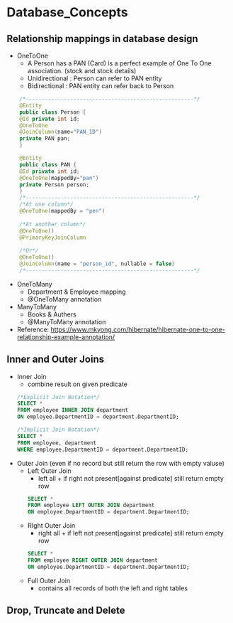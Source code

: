 # Database_Concepts

## Relationship mappings in database design
* OneToOne
  - A Person has a PAN (Card) is a perfect example of One To One association. (stock and stock details)
  - Unidirectional : Person can refer to PAN entity
  - Bidirectional : PAN entity can refer back to Person
```java
    /*-----------------------------------------------------*/
    @Entity
    public class Person {
    @Id private int id;
    @OneToOne
    @JoinColumn(name="PAN_ID")
    private PAN pan;
    }

    @Entity
    public class PAN {
    @Id private int id;
    @OneToOne(mappedBy="pan")
    private Person person;
    }
    /*-----------------------------------------------------*/
    /*At one column*/
    @OneToOne(mappedBy = "pen")
   
    /*At another column*/
    @OneToOne()
    @PrimaryKeyJoinColumn
   
    /*Or*/
    @OneToOne()
    @JoinColumn(name = "person_id", nullable = false)
    /*-----------------------------------------------------*/   
```
* OneToMany
  - Department & Employee mapping
  - @OneToMany annotation
* ManyToMany
  - Books & Authers
  - @ManyToMany annotation
* Reference: https://www.mkyong.com/hibernate/hibernate-one-to-one-relationship-example-annotation/

## Inner and Outer Joins
* Inner Join
  - combine result on given predicate
  ```sql
  /*Explicit Join Notation*/
  SELECT *
  FROM employee INNER JOIN department
  ON employee.DepartmentID = department.DepartmentID;
  
  /*Implicit Join Notation*/
  SELECT *
  FROM employee, department
  WHERE employee.DepartmentID = department.DepartmentID;
  ```
* Outer Join (even if no record but still return the row with empty valuse)
  - Left Outer Join
    - left all + if right not present[against predicate] still return empty row
    ```sql
    SELECT *
    FROM employee LEFT OUTER JOIN department
    ON employee.DepartmentID = department.DepartmentID;
    ```
  - RIght Outer Join
    - right all + if left not present[against predicate] still return empty row
    ```sql
    SELECT *
    FROM employee RIGHT OUTER JOIN department
    ON employee.DepartmentID = department.DepartmentID;
    ```
  - Full Outer Join
    - contains all records of both the left and right tables

## Drop, Truncate and Delete


